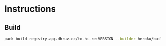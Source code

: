 # Instructions

## Build

```sh
pack build registry.app.dhruv.cc/to-hi-re:VERSION --builder heroku/buildpacks:20
```

